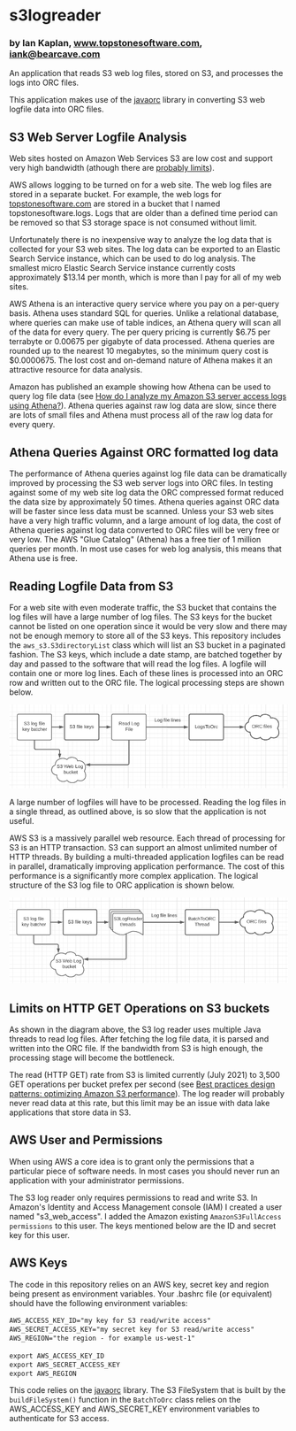 # s3logreader
### by Ian Kaplan, www.topstonesoftware.com, iank@bearcave.com 

An application that reads S3 web log files, stored on S3, and processes the logs into ORC files.

This application makes use of the [javaorc](https://github.com/IanLKaplan/javaorc) library in converting S3 web logfile data into ORC files.

## S3 Web Server Logfile Analysis

Web sites hosted on Amazon Web Services S3 are low cost and support very high bandwidth (athough there are [probably limits](https://www.theguardian.com/lifeandstyle/2014/dec/17/kim-kardashian-butt-break-the-internet-paper-magazine)). 

AWS allows logging to be turned on for a web site. The web log files are stored in a separate bucket. For example, the web logs for 
[topstonesoftware.com](www.topstonesoftware.com) are stored in a bucket that I named topstonesoftware.logs. Logs that are older than
a defined time period can be removed so that S3 storage space is not consumed without limit.

Unfortunately there is no inexpensive way to analyze the log data that is collected for your S3 web sites.  The log data can be exported to
an Elastic Search Service instance, which can be used to do log analysis. The smallest micro Elastic Search Service instance currently costs approximately $13.14
per month, which is more than I pay for all of my web sites. 

AWS Athena is an interactive query service where you pay on a per-query basis. Athena uses standard SQL for queries. Unlike a relational database, where queries
can make use of table indices, an Athena query will scan all of the data for every query. The per query pricing is currently $6.75 per terrabyte or 0.00675 per gigabyte of data processed.  Athena queries are rounded up to the nearest 10 megabytes, so the minimum query cost is $0.0000675.  The lost cost and on-demand nature of Athena makes it an attractive resource for data analysis.

Amazon has published an example showing how Athena can be used to query log file data (see [How do I analyze my Amazon S3 server access logs using Athena?](https://aws.amazon.com/premiumsupport/knowledge-center/analyze-logs-athena/)). Athena queries against raw log data are slow, since there are lots of small files and Athena must process all of the raw log data for every query. 

## Athena Queries Against ORC formatted log data

The performance of Athena queries against log file data can be dramatically improved by processing the S3 web server logs into ORC files. In testing against some of my web site log data the ORC compressed format reduced the data size by approximately 50 times. Athena queries against ORC data will be faster since less data must be scanned. Unless your S3 web sites have a very high traffic volumn, and a large amount of log data, the cost of Athena queries against log data converted to ORC files will be very free or very low. The AWS "Glue Catalog" (Athena) has a free tier of 1 million queries per month. In most use cases for web log analysis, this means that Athena use is free.

## Reading Logfile Data from S3

For a web site with even moderate traffic, the S3 bucket that contains the log files will have a large number of log files. The S3 keys for the bucket cannot be listed on one operation since it would be very slow and there may not be enough memory to store all of the S3 keys. This repository includes the ```aws_s3.S3directoryList``` class which will list an S3 bucket in a paginated fashion.  The S3 keys, which include a date stamp, are batched together by day and passed to the software that will read the log files. A logfile will contain one or more log lines. Each of these lines is processed into an ORC row and written out to the ORC file.  The logical processing steps are shown below.

![alt Diagram for threaded S3 log files to ORC](https://github.com/IanLKaplan/s3logreader/blob/master/img/s3_logs_to_orc_one_thread_diagram.png?raw=true)

A large number of logfiles will have to be processed. Reading the log files in a single thread, as outlined above, is so slow that the application is not useful.

AWS S3 is a massively parallel web resource. Each thread of processing for S3 is an HTTP transaction. S3 can support an almost unlimited number of HTTP threads. 
By building a multi-threaded application logfiles can be read in parallel, dramatically improving application performance. The cost of this performance is a significantly more complex application. The logical structure of the S3 log file to ORC application is shown below.

![alt Diagram for threaded S3 log files to ORC](https://github.com/IanLKaplan/s3logreader/blob/master/img/s3_logs_to_orc_diagram.png?raw=true)

## Limits on HTTP GET Operations on S3 buckets

As shown in the diagram above, the S3 log reader uses multiple Java threads to read log files.  After fetching the log file data, it is parsed and written into the ORC file.  If the bandwidth from S3 is high enough, the processing stage will become the bottleneck.

The read (HTTP GET) rate from S3 is limited currently (July 2021) to 3,500 GET operations per bucket prefex per second (see [Best practices design patterns: optimizing Amazon S3 performance](https://docs.aws.amazon.com/AmazonS3/latest/userguide/optimizing-performance.html)). The log reader will probably never read data at this rate, but this limit may be an issue with data lake applications that store data in S3.

## AWS User and Permissions

When using AWS a core idea is to grant only the permissions that a particular piece of software needs. In most cases you should never run an application with your administrator permissions.

The S3 log reader only requires permissions to read and write S3.  In Amazon's Identity and Access Management console (IAM) I created a user named "s3_web_access".  I added the Amazon existing ```AmazonS3FullAccess permissions``` to this user.  The keys mentioned below are the ID and secret key for this user. 

## AWS Keys

The code in this repository relies on an AWS key, secret key and region being present as environment variables.  Your .bashrc file (or equivalent) should have the following environment variables:

```
AWS_ACCESS_KEY_ID="my key for S3 read/write access"
AWS_SECRET_ACCESS_KEY="my secret key for S3 read/write access"
AWS_REGION="the region - for example us-west-1"

export AWS_ACCESS_KEY_ID
export AWS_SECRET_ACCESS_KEY
export AWS_REGION
```

This code relies on the [javaorc](https://github.com/IanLKaplan/javaorc) library.  The S3 FileSystem that is built by the ```buildFileSystem()``` function in the ```BatchToOrc``` class relies on the AWS_ACCESS_KEY and AWS_SECRET_KEY environment variables to authenticate for S3 access. 

